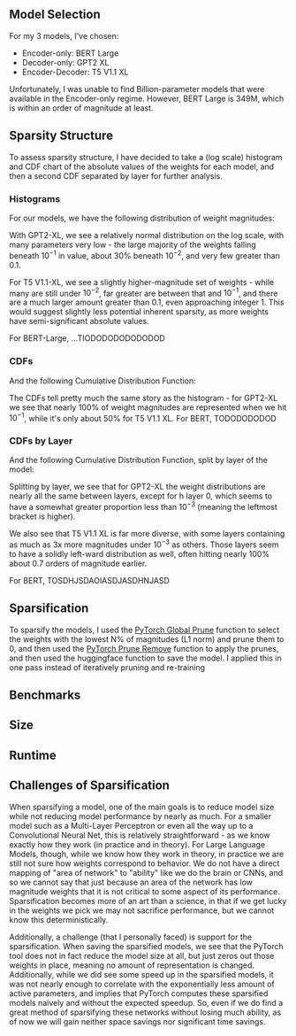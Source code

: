 ## Model Selection

For my 3 models, I've chosen:

 - Encoder-only: BERT Large
 - Decoder-only: GPT2 XL
 - Encoder-Decoder: T5 V1.1 XL

Unfortunately, I was unable to find Billion-parameter models that were available in the Encoder-only regime. However, BERT Large is 349M, which is within an order of magnitude at least. 

## Sparsity Structure
To assess sparsity structure, I have decided to take a (log scale) histogram and CDF chart of the absolute values of the weights for each model, and then a second CDF separated by layer for further analysis.

### Histograms
For our models, we have the following distribution of weight magnitudes:

With GPT2-XL, we see a relatively normal distribution on the log scale, with many parameters very low - the large majority of the weights falling beneath $10^{-1}$ in value, about 30% beneath $10^{-2}$, and very few greater than 0.1.

For T5 V1.1-XL, we see a slightly higher-magnitude set of weights - while many are still under $10^{-2}$, far greater are between that and $10^{-1}$, and there are a much larger amount greater than $0.1$, even approaching integer 1. This would suggest slightly less potential inherent sparsity, as more weights have semi-significant absolute values.


For BERT-Large, ...TIODODODODODODOD

 ### CDFs
And the following Cumulative Distribution Function:

The CDFs tell pretty much the same story as the histogram - for GPT2-XL we see that nearly 100% of weight magnitudes are represented when we hit $10^{-1}$, while it's only about 50% for T5 V1.1 XL. For BERT, TODODODODOD

### CDFs by Layer
And the following Cumulative Distribution Function, split by layer of the model:

Splitting by layer, we see that for GPT2-XL the weight distributions are nearly all the same between layers, except for h layer 0, which seems to have a somewhat greater proportion less than $10^{-3}$ (meaning the leftmost bracket is higher). 

We also see that T5 V1.1 XL is far more diverse, with some layers containing as much as 3x more magnitudes under $10^{-3}$ as others. Those layers seem to have a solidly left-ward distribution as well, often hitting nearly 100% about 0.7 orders of magnitude earlier. 

For BERT, TOSDHJSDAOIASDJASDHNJASD

## Sparsification
To sparsify the models, I used the [PyTorch Global Prune](https://pytorch.org/docs/stable/generated/torch.nn.utils.prune.global_unstructured.html) function to select the weights with the lowest N% of magnitudes (L1 norm) and prune them to 0, and then used the [PyTorch Prune Remove](https://pytorch.org/docs/stable/generated/torch.nn.utils.prune.remove.html#torch.nn.utils.prune.remove) function to apply the prunes, and then used the huggingface function to save the model. I applied this in one pass instead of iteratively pruning and re-training

## Benchmarks

## Size 
## Runtime

## Challenges of Sparsification
When sparsifying a model, one of the main goals is to reduce model size while not reducing model performance by nearly as much. For a smaller model such as a Multi-Layer Perceptron or even all the way up to a Convolutional Neural Net, this is relatively straightforward - as we know exactly how they work (in practice and in theory). For Large Language Models, though, while we know how they work in theory, in practice we are still not sure how weights correspond to behavior. We do not have a direct mapping of "area of network" to "ability" like we do the brain or CNNs, and so we cannot say that just because an area of the network has low magnitude weights that it is not critical to some aspect of its performance. Sparsification becomes more of an art than a science, in that if we get lucky in the weights we pick we may not sacrifice performance, but we cannot know this deterministically. 

Additionally, a challenge (that I personally faced) is support for the sparsification. When saving the sparsified models, we see that the PyTorch tool does not in fact reduce the model size at all, but just zeros out those weights in place, meaning no amount of representation is changed. Additionally, while we did see some speed up in the sparsified models, it was not nearly enough to correlate with the exponentially less amount of active parameters, and implies that PyTorch computes these sparsified models naively and without the expected speedup. So, even if we do find a great method of sparsifying these networks without losing much ability, as of now we will gain neither space savings nor significant time savings. 

